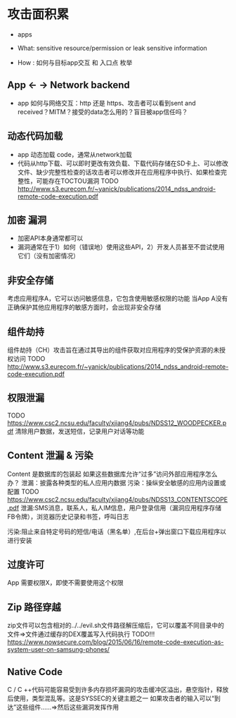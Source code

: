 # 攻击面积累

- apps
	
- What: sensitive resource/permission or leak sensitive information

- How : 如何与目标app交互 和 入口点 枚举 

## App <- -> Network backend

- app 如何与网络交互：http 还是 https、攻击者可以看到sent and received？MITM？接受的data怎么用的？盲目被app信任吗？

## 动态代码加载

- app 动态加载 code，通常从network加载
- 代码从http下载、可以即时更改有效负载、下载代码存储在SD卡上、可以修改文件、缺少完整性检查的话攻击者可以修改并在应用程序中执行、如果检查完整性，可能存在TOCTOU漏洞
TODO http://www.s3.eurecom.fr/~yanick/publications/2014_ndss_android-remote-code-execution.pdf

## 加密 漏洞
- 加密API本身通常都可以
- 漏洞通常在于1）如何（错误地）使用这些API，2）开发人员甚至不尝试使用它们（没有加密情况）

## 非安全存储
考虑应用程序A，它可以访问敏感信息，它包含使用敏感权限的功能
当App A没有正确保护其他应用程序的敏感方面时，会出现非安全存储

## 组件劫持
组件劫持（CH）攻击旨在通过其导出的组件获取对应用程序的受保护资源的未授权访问
TODO http://www.s3.eurecom.fr/~yanick/publications/2014_ndss_android-remote-code-execution.pdf

## 权限泄漏
TODO https://www.csc2.ncsu.edu/faculty/xjiang4/pubs/NDSS12_WOODPECKER.pdf
清除用户数据，发送短信，记录用户对话等功能

## Content 泄漏 & 污染
Content 是数据库的包装起
如果这些数据库允许“过多”访问外部应用程序怎么办？
泄漏：披露各种类型的私人应用内数据
污染：操纵安全敏感的应用内设置或配置
TODO https://www.csc2.ncsu.edu/faculty/xjiang4/pubs/NDSS13_CONTENTSCOPE.pdf
泄漏:SMS消息，联系人，私人IM信息，用户登录信用（漏洞应用程序存储FB令牌），浏览器历史记录和书签，呼叫日志

污染:阻止来自特定号码的短信/电话（黑名单）,在后台+弹出窗口下载应用程序以进行安装

## 过度许可
App 需要权限X，即使不需要使用这个权限

## Zip 路径穿越
zip文件可以包含相对的../../evil.sh文件路径解压缩后，它可以覆盖不同目录中的文件⇒文件通过缓存的DEX覆盖写入代码执行
TODO!!! https://www.nowsecure.com/blog/2015/06/16/remote-code-execution-as-system-user-on-samsung-phones/

## Native Code
C / C ++代码可能容易受到许多内存损坏漏洞的攻击缓冲区溢出，悬空指针，释放后使用，类型混乱等。这是SYSSEC的关键主题之一
如果攻击者的输入可以“到达”这些组件......⇒然后这些漏洞发挥作用
